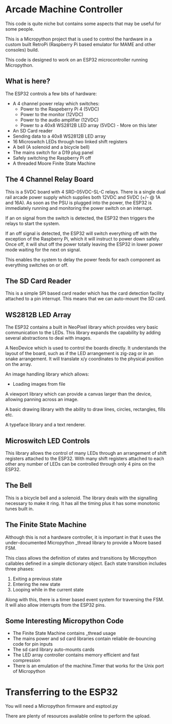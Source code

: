 Arcade Machine Controller
=========================

This code is quite niche but contains some aspects that may be useful for some people.

This is a Micropython project that is used to control the hardware in a custom
built RetroPi (Raspberry Pi based emulator for MAME and other consoles) build.

This code is designed to work on an ESP32 microcontroller running Micropython.

What is here?
-------------

The ESP32 controls a few bits of hardware:

* A 4 channel power relay which switches:
    * Power to the Raspeberry Pi 4 (5VDC)
    * Power to the monitor (12VDC)
    * Power to the audio amplifier (12VDC)
    * Power to a 40x8 WS2812B LED array (5VDC) - More on this later
* An SD Card reader
* Sending data to a 40x8 WS2812B LED array
* 16 Microswitch LEDs through two linked shift registers
* A bell (A solenoid and a bicycle bell)
* The mains switch for a D19 plug panel
* Safely switching the Raspberry Pi off
* A threaded Moore Finite State Machine

The 4 Channel Relay Board
-------------------------

This is a 5VDC board with 4 SRD-05VDC-SL-C relays. There is a single dual rail arcade
power supply which supplies both 12VDC and 5VDC (+/- @ 1A and 16A). As soon as the
PSU is plugged into the power, the ESP32 is immediately running and monitoring the
power switch on an interrupt.

If an on signal from the switch is detected, the ESP32 then triggers the relays to start
the system.

If an off signal is detected, the ESP32 will switch everything off with the exception of
the Raspberry Pi, which it will instruct to power down safely. Once off, it will shut off
the power totally leaving the ESP32 in lower power mode waiting for the next on signal.

This enables the system to delay the power feeds for each component as everything switches
on or off.

The SD Card Reader
------------------

This is a simple SPI based card reader which has the card detection facility attached to
a pin interrupt. This means that we can auto-mount the SD card.

WS2812B LED Array
-----------------

The ESP32 contains a built in NeoPixel library which provides very basic communication
to the LEDs. This library expands the capability by adding several abstractions to
deal with images.

A NeoDevice which is used to control the boards directly. It understands the layout of
the board, such as if the LED arrangement is zig-zag or in an snake arrangement. It
will translate x/y coordinates to the physical position on the array.

An image handling library which allows:
* Loading images from file

A viewport library which can provide a canvas larger than the device, allowing panning
across an image.

A basic drawing library with the ability to draw lines, circles, rectangles, fills etc.

A typeface library and a text renderer.

Microswitch LED Controls
------------------------

This library allows the control of many LEDs through an arrangement of shift registers
attached to the ESP32. With many shift registers attached to each other any number
of LEDs can be controlled through only 4 pins on the ESP32.

The Bell
--------

This is a bicycle bell and a solenoid. The library deals with the signalling necessary
to make it ring. It has all the timing plus it has some monotonic tunes built in.

The Finite State Machine
------------------------

Although this is not a hardware controller, it is important in that it uses the
under-documented Micropython _thread library to provide a Moore based FSM.

This class allows the definition of states and transitions by Micropython callables
defined in a simple dictionary object. Each state transition includes three phases:

1. Exiting a previous state
2. Entering the new state
3. Looping while in the current state

Along with this, there is a timer based event system for traversing the FSM. It will
also allow interrupts from the ESP32 pins.

Some Interesting Micropython Code
---------------------------------

* The Finite State Machine contains _thread usage
* The mains power and sd card libraries contain reliable de-bouncing code for pin inputs
* The sd card library auto-mounts cards
* The LED array controller contains memory efficient and fast compression
* There is an emulation of the machine.Timer that works for the Unix port of Micropython

Transferring to the ESP32
=========================

You will need a Micropython firmware and esptool.py

There are plenty of resources available online to perform the upload.